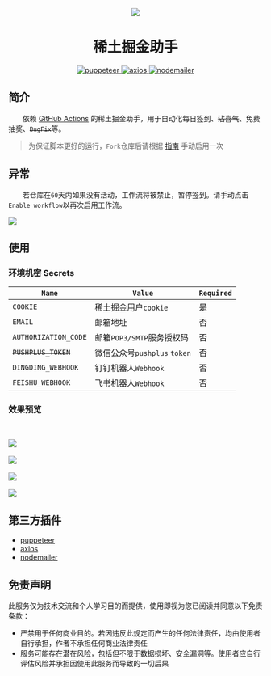 <p align="center">
  <img src="./docs/logo.svg" />
</p>

<h1 align="center">稀土掘金助手</h1>

<p align="center">
  <a href="https://github.com/puppeteer/puppeteer">
    <img src="https://img.shields.io/badge/puppeteer-23.1.0-blue.svg" alt="puppeteer" />
  </a>
  <a href="https://github.com/axios/axios">
    <img src="https://img.shields.io/badge/axios-1.7.4-brightgreen.svg" alt="axios" />
  </a>
  <a href="https://github.com/nodemailer/nodemailer">
    <img src="https://img.shields.io/badge/nodemailer-6.9.14-important.svg" alt="nodemailer" />
  </a>
</p>

## 简介

&emsp;&emsp;依赖 [GitHub Actions](https://docs.github.com/cn/actions/learn-github-actions/understanding-github-actions) 的稀土掘金助手，用于自动化每日签到、~~沾喜气~~、免费抽奖、<s><code>BugFix</code></s>等。

> 为保证脚本更好的运行，`Fork`仓库后请根据 [指南](https://juejin.cn/post/7108615649777156104#heading-14) 手动启用一次

## 异常

&emsp;&emsp;若仓库在`60`天内如果没有活动，工作流将被禁止，暂停签到。请手动点击`Enable workflow`以再次启用工作流。

<p align="left">
  <img src="./docs/60.png" />
</p>

## 使用

### 环境机密 Secrets

| `Name` | `Value` | `Required` |
| --- | --- | --- |
| `COOKIE` | 稀土掘金用户`cookie` | 是 |
| `EMAIL` | 邮箱地址 | 否 |
| `AUTHORIZATION_CODE` | 邮箱`POP3/SMTP`服务授权码 | 否 |
| <s><code>PUSHPLUS_TOKEN</code></s> | 微信公众号`pushplus` `token` | 否 |
| `DINGDING_WEBHOOK` | 钉钉机器人`Webhook` | 否 |
| `FEISHU_WEBHOOK` | 飞书机器人`Webhook` | 否 |

### 效果预览

<br/>
<p align="left">
  <img src="./docs/email.png" /></br></br>
  <img src="./docs/pushplus.png" /></br></br>
  <img src="./docs/dingding.png" /></br></br>
  <img src="./docs/feishu.png" />
</p>

## 第三方插件

* [puppeteer](https://github.com/puppeteer/puppeteer)
* [axios](https://github.com/axios/axios)
* [nodemailer](https://github.com/nodemailer/nodemailer)

## 免责声明

此服务仅为技术交流和个人学习目的而提供，使用即视为您已阅读并同意以下免责条款：
 
* 严禁用于任何商业目的。若因违反此规定而产生的任何法律责任，均由使用者自行承担，作者不承担任何商业法律责任
* 服务可能存在潜在风险，包括但不限于数据损坏、安全漏洞等。使用者应自行评估风险并承担因使用此服务而导致的一切后果